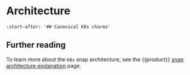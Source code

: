 # Architecture

```{include} /snap/explanation/architecture.md
:start-after: '## Canonical K8s charms'
```

## Further reading

To learn more about the `k8s` snap architecture, see the
{{product}} [snap architecture explanation] page.

<!-- LINKS -->
[snap architecture explanation]: /snap/explanation/architecture
